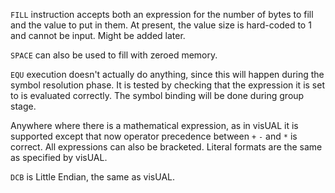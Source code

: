 `FILL` instruction accepts both an expression for the number of bytes to fill and the value to put in them. At present, the value size is hard-coded to 1 and cannot be input. Might be added later.

`SPACE` can also be used to fill with zeroed memory.

`EQU` execution doesn't actually do anything, since this will happen during the symbol resolution phase. It is tested by checking that the expression it is set to is evaluated correctly. The symbol binding will be done during group stage.

Anywhere where there is a mathematical expression, as in visUAL it is supported except that now operator precedence between `+` `-` and `*` is correct. All expressions can also be bracketed. Literal formats are the same as specified by visUAL.

`DCB` is Little Endian, the same as visUAL. 